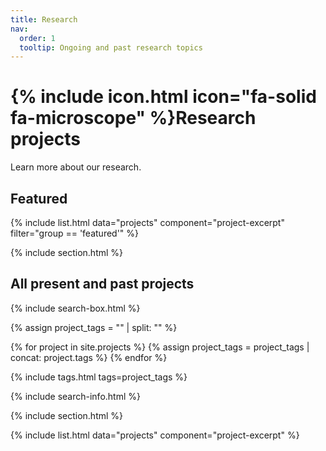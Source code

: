 ```yaml
---
title: Research
nav:
  order: 1
  tooltip: Ongoing and past research topics
---
```


# {% include icon.html icon="fa-solid fa-microscope" %}Research projects

Learn more about our research.

## Featured

{% include list.html data="projects" component="project-excerpt" filter="group == 'featured'" %}

{% include section.html %}

## All present and past projects

{% include search-box.html %}

{% assign project_tags = "" | split: "" %}

{% for project in site.projects %}
  {% assign project_tags = project_tags | concat: project.tags %}
{% endfor %}

{% include tags.html tags=project_tags %}

{% include search-info.html %}

{% include section.html %}

<div class="project-excerpt-container">
  {% include list.html data="projects" component="project-excerpt" %}
</div>

